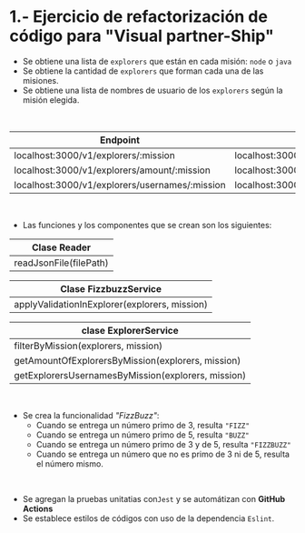 # 1.- Ejercicio de refactorización de código para "Visual partner-Ship"

- Se obtiene una lista de `explorers` que están en cada misión: `node` o `java`
- Se obtiene la cantidad de `explorers` que forman cada una de las misiones.
- Se obtiene una lista de nombres de usuario de los `explorers` según la misión elegida.
<br>


|Endpoint|Request|
|---|---|
|localhost:3000/v1/explorers/:mission | localhost:3000/v1/explorers/node|
|localhost:3000/v1/explorers/amount/:mission | localhost:3000/v1/explorers/amount/node|
|localhost:3000/v1/explorers/usernames/:mission | localhost:3000/v1/explorers/usernames/node|

<br>

- Las funciones y los componentes que se crean son los siguientes:


|Clase Reader|
|---|
|readJsonFile(filePath) |

|Clase FizzbuzzService|
|---|
|applyValidationInExplorer(explorers, mission)|



       
|clase ExplorerService|
|---| 
|filterByMission(explorers, mission)|
|getAmountOfExplorersByMission(explorers, mission)|
|getExplorersUsernamesByMission(explorers, mission)|


<br>


- Se crea la funcionalidad _"FizzBuzz"_:
  - Cuando se entrega un número primo de 3, resulta `"FIZZ"`
  - Cuando se entrega un número primo de 5, resulta `"BUZZ"`
  - Cuando se entrega un número primo de 3 y de 5, resulta `"FIZZBUZZ"`
  - Cuando se entrega un número que no es primo de 3 ni de 5, resulta el número mismo.
<br>

- Se agregan la pruebas unitatias con`Jest` y se automátizan con **GitHub Actions**
- Se establece estilos de códigos con uso de la dependencia `Eslint`.
<br>

